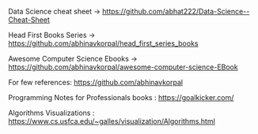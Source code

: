 
Data Science cheat sheet -> https://github.com/abhat222/Data-Science--Cheat-Sheet

Head First Books Series -> https://github.com/abhinavkorpal/head_first_series_books

Awesome Computer Science Ebooks -> https://github.com/abhinavkorpal/awesome-computer-science-EBook

For few references: https://github.com/abhinavkorpal

Programming Notes for Professionals books : https://goalkicker.com/

Algorithms Visualizations : https://www.cs.usfca.edu/~galles/visualization/Algorithms.html
